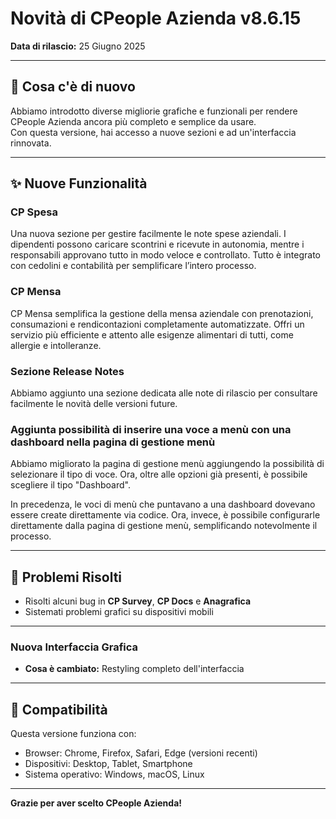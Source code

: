 # Novità di CPeople Azienda v8.6.15

**Data di rilascio:** 25 Giugno 2025

---

## 🎉 Cosa c'è di nuovo

Abbiamo introdotto diverse migliorie grafiche e funzionali per rendere CPeople Azienda ancora più completo e semplice da usare.  
Con questa versione, hai accesso a nuove sezioni e ad un'interfaccia rinnovata.

---

## ✨ Nuove Funzionalità

### CP Spesa
Una nuova sezione per gestire facilmente le note spese aziendali.
I dipendenti possono caricare scontrini e ricevute in autonomia, mentre i responsabili approvano tutto in modo veloce e controllato.
Tutto è integrato con cedolini e contabilità per semplificare l’intero processo.

### CP Mensa
CP Mensa semplifica la gestione della mensa aziendale con prenotazioni, consumazioni e rendicontazioni completamente automatizzate.
Offri un servizio più efficiente e attento alle esigenze alimentari di tutti, come allergie e intolleranze.

### Sezione Release Notes
Abbiamo aggiunto una sezione dedicata alle note di rilascio per consultare facilmente le novità delle versioni future.

### Aggiunta possibilità di inserire una voce a menù con una dashboard nella pagina di gestione menù
Abbiamo migliorato la pagina di gestione menù aggiungendo la possibilità di selezionare il tipo di voce. Ora, oltre alle opzioni già presenti, è possibile scegliere il tipo "Dashboard".

In precedenza, le voci di menù che puntavano a una dashboard dovevano essere create direttamente via codice. Ora, invece, è possibile configurarle direttamente dalla pagina di gestione menù, semplificando notevolmente il processo.

---

## 🔧 Problemi Risolti

- Risolti alcuni bug in **CP Survey**, **CP Docs** e **Anagrafica**
- Sistemati problemi grafici su dispositivi mobili

---

### Nuova Interfaccia Grafica
- **Cosa è cambiato:** Restyling completo dell'interfaccia

---

## 📱 Compatibilità

Questa versione funziona con:
- Browser: Chrome, Firefox, Safari, Edge (versioni recenti)
- Dispositivi: Desktop, Tablet, Smartphone
- Sistema operativo: Windows, macOS, Linux

---

**Grazie per aver scelto CPeople Azienda!**

